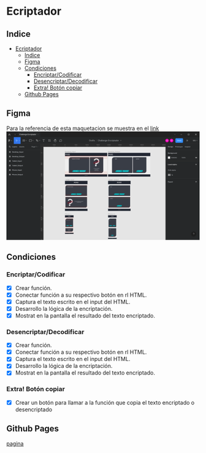 # Ecriptador
## Indice
- [Ecriptador](#ecriptador)
  - [Indice](#indice)
  - [Figma](#figma)
  - [Condiciones](#condiciones)
    - [Encriptar/Codificar](#encriptarcodificar)
    - [Desencriptar/Decodificar](#desencriptardecodificar)
    - [Extra! Botón copiar](#extra-botón-copiar)
  - [Github Pages](#github-pages)
## Figma
Para la referencia de esta maquetacion se muestra en el [link](https://www.figma.com/file/HohI6NZltooiStUMiZhuZb/Challenge-Encriptador?node-id=0%3A1&t=DykM3OEjzSf4ZbUQ-1)
![img](img/figma.png)

## Condiciones

### Encriptar/Codificar

- [x] Crear función.
- [x] Conectar función a su respectivo botón en rl HTML.
- [x] Captura el texto escrito en el input del HTML.
- [x] Desarrollo la lógica de la encriptación.
- [x] Mostrat en la pantalla el resultado del texto encriptado.

### Desencriptar/Decodificar

- [x] Crear función.
- [x] Conectar función a su respectivo botón en rl HTML.
- [x] Captura el texto escrito en el input del HTML.
- [x] Desarrollo la lógica de la encriptación.
- [x] Mostrat en la pantalla el resultado del texto encriptado.

### Extra! Botón copiar

- [x] Crear un botón para llamar a la función que copia el texto encriptado o desencriptado

## Github Pages

[pagina](https://posi-10.github.io/Encriptador-ONE-G5/)